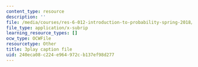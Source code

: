 ```yaml
---
content_type: resource
description: ''
file: /media/courses/res-6-012-introduction-to-probability-spring-2018/240eca08c224e964972cb137ef98d277_SgM16HNeC3o.srt
file_type: application/x-subrip
learning_resource_types: []
ocw_type: OCWFile
resourcetype: Other
title: 3play caption file
uid: 240eca08-c224-e964-972c-b137ef98d277
---
```

